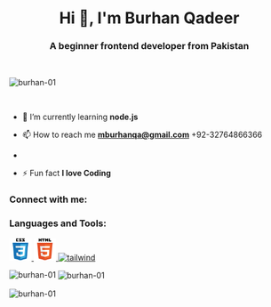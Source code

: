 <h1 align="center">Hi 👋, I'm Burhan Qadeer</h1>
<h3 align="center">A beginner frontend developer from Pakistan</h3>

<img src="https://th.bing.com/th/id/OIP.A6Sl8DS_C6-mYf2KiqvtyAHaFj?w=232&h=180&c=7&r=0&o=5&dpr=1.5&pid=1.7" alt="">

<p align="left"> <img src="https://komarev.com/ghpvc/?username=burhan-01&label=Profile%20views&color=0e75b6&style=flat" alt="burhan-01" /> </p>

<p align="left"> <a href="https://twitter.com/" target="blank"><img src="https://img.shields.io/twitter/follow/?logo=twitter&style=for-the-badge" alt="" /></a> </p>

- 🌱 I’m currently learning **node.js**

- 📫 How to reach me **mburhanqa@gmail.com** +92-32764866366
- 

- ⚡ Fun fact **I love Coding**

<h3 align="left">Connect with me:</h3>
<p align="left">
</p>

<h3 align="left">Languages and Tools:</h3>
<p align="left"> <a href="https://www.w3schools.com/css/" target="_blank" rel="noreferrer"> <img src="https://raw.githubusercontent.com/devicons/devicon/master/icons/css3/css3-original-wordmark.svg" alt="css3" width="40" height="40"/> </a> <a href="https://www.w3.org/html/" target="_blank" rel="noreferrer"> <img src="https://raw.githubusercontent.com/devicons/devicon/master/icons/html5/html5-original-wordmark.svg" alt="html5" width="40" height="40"/> </a> <a href="https://tailwindcss.com/" target="_blank" rel="noreferrer"> <img src="https://www.vectorlogo.zone/logos/tailwindcss/tailwindcss-icon.svg" alt="tailwind" width="40" height="40"/> </a> </p>

<p><img align="left" src="https://github-readme-stats.vercel.app/api/top-langs?username=burhan-01&show_icons=true&locale=en&layout=compact" alt="burhan-01" /></p>

<p>&nbsp;<img align="center" src="https://github-readme-stats.vercel.app/api?username=burhan-01&show_icons=true&locale=en" alt="burhan-01" /></p>

<p><img align="center" src="https://github-readme-streak-stats.herokuapp.com/?user=burhan-01&" alt="burhan-01" /></p>
